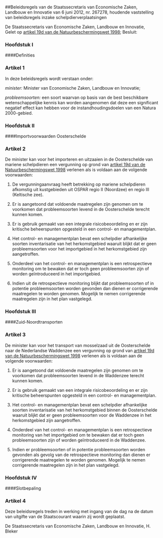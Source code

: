 <meta http-equiv='Content-Type' content='text/html; charset=utf-8' />

##Beleidsregels van de Staatssecretaris van Economische Zaken, Landbouw en Innovatie van 6 juni 2012, nr. 267278, houdende vaststelling van beleidsregels inzake schelpdierverplaatsingen

De Staatssecretaris van Economische Zaken, Landbouw en Innovatie,  
Gelet op [artikel 19d van de Natuurbeschermingswet 1998](../../../../../../../wet/natuurbeschermingswet/1998/BWBR0009641/README.md);
Besluit:     
### Hoofdstuk  I  

####Definities

### Artikel  1  

In deze beleidsregels wordt verstaan onder: 

*minister:* Minister van Economische Zaken, Landbouw en Innovatie;  

*probleemsoorten:* een soort waarvan op basis van de best beschikbare wetenschappelijke kennis kan worden aangenomen dat deze een significant negatief effect kan hebben voor de instandhoudingsdoelen van een Natura 2000-gebied.   

### Hoofdstuk  II  

####Importvoorwaarden Oosterschelde

### Artikel  2  

De minister kan voor het importeren en uitzaaien in de Oosterschelde van mariene schelpdieren een vergunning op grond van [artikel 19d van de Natuurbeschermingswet 1998](../../../../../../../wet/natuurbeschermingswet/1998/BWBR0009641/README.md) verlenen als is voldaan aan de volgende voorwaarden: 

1. De vergunningaanvraag heeft betrekking op mariene schelpdieren afkomstig uit kustgebieden uit OSPAR regio II (Noordzee) en regio III (Keltische zee).  

2. Er is aangetoond dat voldoende maatregelen zijn genomen om te voorkomen dat probleemsoorten levend in de Oosterschelde terecht kunnen komen.  

3. Er is gebruik gemaakt van een integrale risicobeoordeling en er zijn kritische beheerspunten opgesteld in een control- en managementplan.  

4. Het control- en managementplan bevat een schelpdier afhankelijke soorten inventarisatie van het herkomstgebied waaruit blijkt dat er geen probleemsoorten voor het importgebied in het herkomstgebied zijn aangetroffen.  

5. Onderdeel van het control- en managementplan is een retrospectieve monitoring om te bewaken dat er toch geen probleemsoorten zijn of worden geïntroduceerd in het importgebied.  

6. Indien uit de retrospectieve monitoring blijkt dat probleemsoorten of in potentie probleemsoorten worden gevonden dan dienen er corrigerende maatregelen te worden genomen. Mogelijk te nemen corrigerende maatregelen zijn in het plan vastgelegd.   

### Hoofdstuk  III  

####Zuid-Noordtransporten

### Artikel  3  

De minister kan voor het transport van mosselzaad uit de Oosterschelde naar de Nederlandse Waddenzee een vergunning op grond van [artikel 19d van de Natuurbeschermingswet 1998](../../../../../../../wet/natuurbeschermingswet/1998/BWBR0009641/README.md) verlenen als is voldaan aan de volgende voorwaarden: 

1. Er is aangetoond dat voldoende maatregelen zijn genomen om te voorkomen dat probleemsoorten levend in de Waddenzee terecht kunnen komen.  

2. Er is gebruik gemaakt van een integrale risicobeoordeling en er zijn kritische beheerspunten opgesteld in een control- en managementplan.  

3. Het control- en managementplan bevat een schelpdier afhankelijke soorten inventarisatie van het herkomstgebied binnen de Oosterschelde waaruit blijkt dat er geen probleemsoorten voor de Waddenzee in het herkomstgebied zijn aangetroffen.  

4. Onderdeel van het control- en managementplan is een retrospectieve monitoring van het importgebied om te bewaken dat er toch geen probleemsoorten zijn of worden geïntroduceerd in de Waddenzee.  

5. Indien er probleemsoorten of in potentie probleemsoorten worden gevonden als gevolg van de retrospectieve monitoring dan dienen er corrigerende maatregelen te worden genomen. Mogelijk te nemen corrigerende maatregelen zijn in het plan vastgelegd.   

### Hoofdstuk  IV  

####Slotbepaling

### Artikel  4  

Deze beleidsregels treden in werking met ingang van de dag na de datum van uitgifte van de Staatscourant waarin zij wordt geplaatst.  

De 
Staatssecretaris van Economische Zaken, Landbouw en Innovatie, 
H. Bleker     
